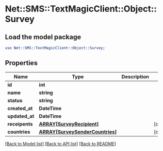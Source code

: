 # Net::SMS::TextMagicClient::Object::Survey

## Load the model package
```perl
use Net::SMS::TextMagicClient::Object::Survey;
```

## Properties
Name | Type | Description | Notes
------------ | ------------- | ------------- | -------------
**id** | **int** |  | 
**name** | **string** |  | 
**status** | **string** |  | 
**created_at** | **DateTime** |  | 
**updated_at** | **DateTime** |  | 
**receipents** | [**ARRAY[SurveyRecipient]**](SurveyRecipient.md) |  | [optional] 
**countries** | [**ARRAY[SurveySenderCountries]**](SurveySenderCountries.md) |  | [optional] 

[[Back to Model list]](../README.md#documentation-for-models) [[Back to API list]](../README.md#documentation-for-api-endpoints) [[Back to README]](../README.md)


